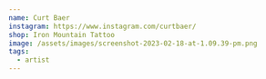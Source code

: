 ```yaml
---
name: Curt Baer
instagram: https://www.instagram.com/curtbaer/
shop: Iron Mountain Tattoo
image: /assets/images/screenshot-2023-02-18-at-1.09.39-pm.png
tags:
  - artist
---
```

